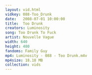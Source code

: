 ```yaml
---
layout: vid.html
vidkey: 088-Too_Drunk
date:   2008-07-01 10:00:00
title:  Too Drunk
creators: Luminosity
song: Too Drunk To Fuck
artist: Nouvelle Vague
width: 640
height: 480
fandoms: Family Guy
mp4: Luminosity - 088 - Too Drunk.m4v
mp4size: 18.18 MB
collection: vids
---
```


  <div>
  
  </div>
  